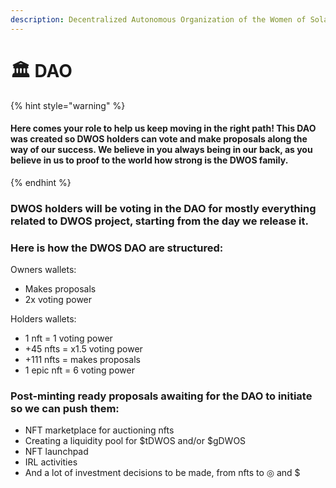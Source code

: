 ```yaml
---
description: Decentralized Autonomous Organization of the Women of Solana.
---
```


# 🏛 DAO

{% hint style="warning" %}
#### Here comes your role to help us keep moving in the right path! This DAO was created so DWOS holders can vote and make proposals along the way of our success. We believe in you always being in our back, as you believe in us to proof to the world how strong is the DWOS family.
{% endhint %}

### DWOS holders will be voting in the DAO for mostly everything related to DWOS project, starting from the day we release it.

### Here is how the DWOS DAO are structured:

Owners wallets:

* Makes proposals
* 2x voting power

Holders wallets:

* 1 nft = 1 voting power
* \+45 nfts = x1.5 voting power
* \+111 nfts = makes proposals
* 1 epic nft = 6 voting power

### Post-minting ready proposals awaiting for the DAO to initiate so we can push them:

* NFT marketplace for auctioning nfts
* Creating a liquidity pool for $tDWOS and/or $gDWOS
* NFT launchpad
* IRL activities
* And a lot of investment decisions to be made, from nfts to ◎ and $
